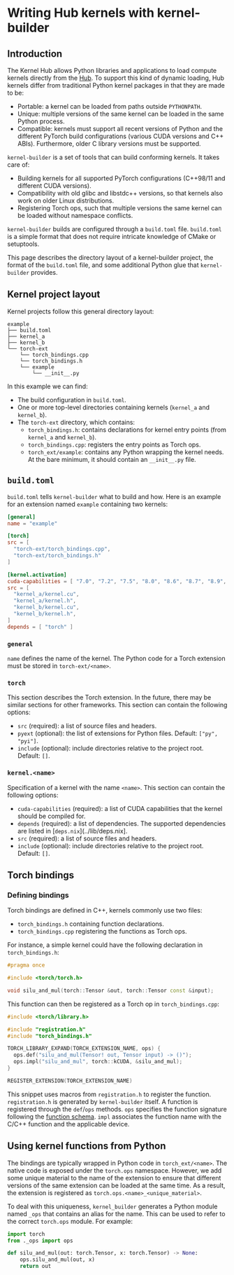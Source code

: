 # Writing Hub kernels with kernel-builder

## Introduction

The Kernel Hub allows Python libraries and applications to load compute
kernels directly from the [Hub](https://hf.co/). To support this kind
of dynamic loading, Hub kernels differ from traditional Python kernel
packages in that they are made to be:

- Portable: a kernel can be loaded from paths outside `PYTHONPATH`.
- Unique: multiple versions of the same kernel can be loaded in the
  same Python process.
- Compatible: kernels must support all recent versions of Python and
  the different PyTorch build configurations (various CUDA versions
  and C++ ABIs). Furthermore, older C library versions must be supported.

`kernel-builder` is a set of tools that can build conforming kernels. It
takes care of:

- Building kernels for all supported PyTorch configurations (C++98/11 and
  different CUDA versions).
- Compatibility with old glibc and libstdc++ versions, so that kernels also
  work on older Linux distributions.
- Registering Torch ops, such that multiple versions the same kernel can be
  loaded without namespace conflicts.

`kernel-builder` builds are configured through a `build.toml` file.
`build.toml` is a simple format that does not require intricate knowledge
of CMake or setuptools.

This page describes the directory layout of a kernel-builder project, the
format of the `build.toml` file, and some additional Python glue that
`kernel-builder` provides.

## Kernel project layout

Kernel projects follow this general directory layout:

```text
example
├── build.toml
├── kernel_a
├── kernel_b
└── torch-ext
    └── torch_bindings.cpp
    └── torch_bindings.h
    └── example
        └── __init__.py
```

In this example we can find:

- The build configuration in `build.toml`.
- One or more top-level directories containing kernels (`kernel_a` and `kernel_b`).
- The `torch-ext` directory, which contains:
  - `torch_bindings.h`: contains declarations for kernel entry points
    (from `kernel_a` and `kernel_b`).
  - `torch_bindings.cpp`: registers the entry points as Torch ops.
  - `torch_ext/example`: contains any Python wrapping the kernel needs. At the
    bare minimum, it should contain an `__init__.py` file.

## `build.toml`

`build.toml` tells `kernel-builder` what to build and how. Here is an example
for an extension named `example` containing two kernels:

```toml
[general]
name = "example"

[torch]
src = [
  "torch-ext/torch_bindings.cpp",
  "torch-ext/torch_bindings.h"
]

[kernel.activation]
cuda-capabilities = [ "7.0", "7.2", "7.5", "8.0", "8.6", "8.7", "8.9", "9.0" ]
src = [
  "kernel_a/kernel.cu",
  "kernel_a/kernel.h",
  "kernel_b/kernel.cu",
  "kernel_b/kernel.h",
]
depends = [ "torch" ]
```

### `general`

`name` defines the name of the kernel. The Python code for a Torch extension
must be stored in `torch-ext/<name>`.

### `torch`

This section describes the Torch extension. In the future, there may be
similar sections for other frameworks. This section can contain the
following options:

- `src` (required): a list of source files and headers.
- `pyext` (optional): the list of extensions for Python files. Default:
  `["py", "pyi"]`.
- `include` (optional): include directories relative to the project root.
  Default: `[]`.

### `kernel.<name>`

Specification of a kernel with the name `<name>`. This section can contain
the following options:

- `cuda-capabilities` (required): a list of CUDA capabilities that the
  kernel should be compiled for.
- `depends` (required): a list of dependencies. The supported dependencies
  are listed in [`deps.nix`](../lib/deps.nix].
- `src` (required): a list of source files and headers.
- `include` (optional): include directories relative to the project root.
  Default: `[]`.

## Torch bindings

### Defining bindings

Torch bindings are defined in C++, kernels commonly use two files:

- `torch_bindings.h` containing function declarations.
- `torch_bindings.cpp` registering the functions as Torch ops.

For instance, a simple kernel could have the following declaration in
`torch_bindings.h`:

```cpp
#pragma once

#include <torch/torch.h>

void silu_and_mul(torch::Tensor &out, torch::Tensor const &input);
```

This function can then be registered as a Torch op in `torch_bindings.cpp`:

```cpp
#include <torch/library.h>

#include "registration.h"
#include "torch_bindings.h"

TORCH_LIBRARY_EXPAND(TORCH_EXTENSION_NAME, ops) {
  ops.def("silu_and_mul(Tensor! out, Tensor input) -> ()");
  ops.impl("silu_and_mul", torch::kCUDA, &silu_and_mul);
}

REGISTER_EXTENSION(TORCH_EXTENSION_NAME)
```

This snippet uses macros from `registration.h` to register the function.
`registration.h` is generated by `kernel-builder` itself. A function
is registered through the `def`/`ops` methods. `ops` specifies the
function signature following the [function schema](https://github.com/pytorch/pytorch/blob/main/aten/src/ATen/native/README.md#func).
`impl` associates the function name with the C/C++ function and
the applicable device.

## Using kernel functions from Python

The bindings are typically wrapped in Python code in `torch_ext/<name>`.
The native code is exposed under the `torch.ops` namespace. However,
we add some unique material to the name of the extension to ensure that
different versions of the same extension can be loaded at the same time.
As a result, the extension is registered as
`torch.ops.<name>_<unique_material>`.

To deal with this uniqueness, `kernel_builder` generates a Python module
named `_ops` that contains an alias for the name. This can be used to
refer to the correct `torch.ops` module. For example:

```python
import torch
from ._ops import ops

def silu_and_mul(out: torch.Tensor, x: torch.Tensor) -> None:
    ops.silu_and_mul(out, x)
    return out
```
